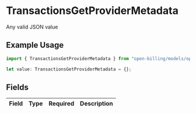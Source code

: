 # TransactionsGetProviderMetadata

Any valid JSON value

## Example Usage

```typescript
import { TransactionsGetProviderMetadata } from "open-billing/models/operations";

let value: TransactionsGetProviderMetadata = {};
```

## Fields

| Field       | Type        | Required    | Description |
| ----------- | ----------- | ----------- | ----------- |